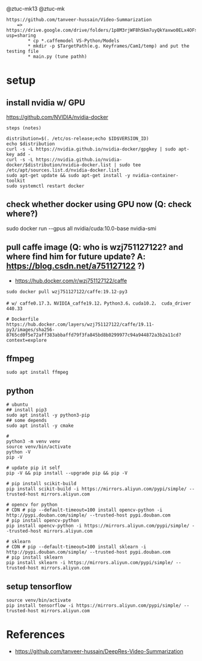 
@ztuc-mk13
@ztuc-mk

```
https://github.com/tanveer-hussain/Video-Summarization
	=> https://drive.google.com/drive/folders/1p8M3rjWF8h5km7uyQkYaxwo0ELx4OFsb?usp=sharing
		* cp *.caffemodel VS-Python/Models
		* mkdir -p $TargetPath(e.g. Keyframes/Cam1/temp) and put the testing file
		* main.py (tune pathh)
```

# setup

## install nvidia w/ GPU

https://github.com/NVIDIA/nvidia-docker

```
steps (notes)

distribution=$(. /etc/os-release;echo $ID$VERSION_ID)
echo $distribution
curl -s -L https://nvidia.github.io/nvidia-docker/gpgkey | sudo apt-key add -
curl -s -L https://nvidia.github.io/nvidia-docker/$distribution/nvidia-docker.list | sudo tee /etc/apt/sources.list.d/nvidia-docker.list
sudo apt-get update && sudo apt-get install -y nvidia-container-toolkit
sudo systemctl restart docker
```

## check whether docker using GPU now (Q: check where?)

sudo docker run --gpus all nvidia/cuda:10.0-base nvidia-smi

## pull caffe image (Q: who is wzj751127122? and where find him for future update? A: https://blog.csdn.net/a751127122 ?)

* https://hub.docker.com/r/wzj751127122/caffe

```
sudo docker pull wzj751127122/caffe:19.12-py3

# w/ caffe0.17.3，NVIDIA_caffe19.12，Python3.6，cuda10.2， cuda_driver 440.33

# Dockerfile
https://hub.docker.com/layers/wzj751127122/caffe/19.11-py3/images/sha256-8765cd0f5e72aff383abbaffd79f3fa845bd8b0299977c94a944872a3b2a11cd?context=explore

```

## ffmpeg

```
sudo apt install ffmpeg
```

## python

```
# ubuntu 
## install pip3
sudo apt install -y python3-pip
## some depends
sudo apt install -y cmake

#
python3 -m venv venv
source venv/bin/activate
python -V
pip -V

# update pip it self
pip -V && pip install --upgrade pip && pip -V

# pip install scikit-build
pip install scikit-build -i https://mirrors.aliyun.com/pypi/simple/ --trusted-host mirrors.aliyun.com

# opencv for python
# CDN # pip --default-timeout=100 install opencv-python -i http://pypi.douban.com/simple/ --trusted-host pypi.douban.com
# pip install opencv-python
pip install opencv-python -i https://mirrors.aliyun.com/pypi/simple/ --trusted-host mirrors.aliyun.com

# sklearn
# CDN # pip --default-timeout=100 install sklearn -i http://pypi.douban.com/simple/ --trusted-host pypi.douban.com
# pip install sklearn
pip install sklearn -i https://mirrors.aliyun.com/pypi/simple/ --trusted-host mirrors.aliyun.com

```

## setup tensorflow

```
source venv/bin/activate
pip install tensorflow -i https://mirrors.aliyun.com/pypi/simple/ --trusted-host mirrors.aliyun.com

```
# References

* https://github.com/tanveer-hussain/DeepRes-Video-Summarization
